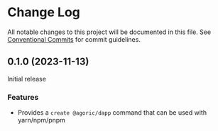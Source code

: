 # Change Log

All notable changes to this project will be documented in this file.
See [Conventional Commits](https://conventionalcommits.org) for commit guidelines.

## 0.1.0 (2023-11-13)

Initial release

### Features

- Provides a `create @agoric/dapp` command that can be used with yarn/npm/pnpm
